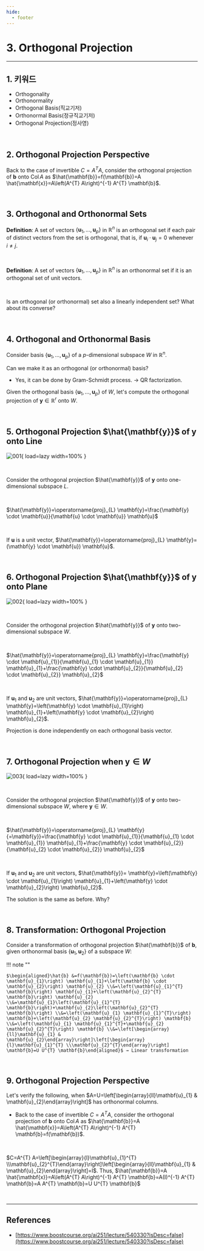 ```yaml
---
hide:
  - footer
---
```


# 3. Orthogonal Projection

---

## 1. 키워드

- Orthogonality
- Orthonormality
- Orthogonal Basis(직교기저)
- Orthonormal Basis(정규직교기저)
- Orthogonal Projection(정사영)

<br/>

## 2. Orthogonal Projection Perspective

Back to the case of invertible $C=A^{T} A$, consider the orthogonal projection of $\mathbf{b}$ onto $\operatorname{Col}A$ as $\hat{\mathbf{b}}=f(\mathbf{b})=A \hat{\mathbf{x}}=A\left(A^{T} A\right)^{-1} A^{T} \mathbf{b}$.

<br/>

## 3. Orthogonal and Orthonormal Sets

**Definition**: A set of vectors $\left\{\mathbf{u}_{1}, \ldots, \mathbf{u}_{p}\right\}$ in $\mathbb{R}^{n}$ is an orthogonal set if each pair of distinct vectors from the set is orthogonal, that is, if $\mathbf{u}_{i} \cdot \mathbf{u}_{j}=0$ whenever $i \neq j$.

<br/>

**Definition**: A set of vectors $\left\{\mathbf{u}_{1}, \ldots, \mathbf{u}_{p}\right\}$ in $\mathbb{R}^{n}$ is an orthonormal set if it is an orthogonal set of unit vectors.

<br/>

Is an orthogonal (or orthonormal) set also a linearly independent set? What about its converse?

<br/>

## 4. Orthogonal and Orthonormal Basis

Consider basis $\left\{\mathbf{u}_{1}, \ldots, \mathbf{u}_{p}\right\}$ of a $p$-dimensional subspace $W$ in $\mathbb{R}^{n}$.

Can we make it as an orthogonal (or orthonormal) basis?

- Yes, it can be done by Gram-Schmidt process. → QR factorization.

Given the orthogonal basis $\left\{\mathbf{u}_{1}, \ldots, \mathbf{u}_{p}\right\}$ of $W$, let's compute the orthogonal projection of $\mathbf{y} \in \mathbb{R}^{r}$ onto $W$.

<br/>

## 5. Orthogonal Projection $\hat{\mathbf{y}}$ of $\mathbf{y}$ onto Line

![001](https://github.com/SAEMC/Images-MLDL/blob/main/linear-algebra/ch-002/003/001.png?raw=true){ load=lazy width=100% }

<br/>

Consider the orthogonal projection $\hat{\mathbf{y}}$ of $\mathbf{y}$ onto one-dimensional subspace $L$.

<br/>

$\hat{\mathbf{y}}=\operatorname{proj}_{L} \mathbf{y}=\frac{\mathbf{y} \cdot \mathbf{u}}{\mathbf{u} \cdot \mathbf{u}} \mathbf{u}$

<br/>

If $\mathbf{u}$ is a unit vector, $\hat{\mathbf{y}}=\operatorname{proj}_{L} \mathbf{y}=(\mathbf{y} \cdot \mathbf{u}) \mathbf{u}$.

<br/>

## 6. Orthogonal Projection $\hat{\mathbf{y}}$ of $\mathbf{y}$ onto Plane

![002](https://github.com/SAEMC/Images-MLDL/blob/main/linear-algebra/ch-002/003/002.png?raw=true){ load=lazy width=100% }

<br/>

Consider the orthogonal projection $\hat{\mathbf{y}}$ of $\mathbf{y}$ onto two-dimensional subspace $W$.

<br/>

$\hat{\mathbf{y}}=\operatorname{proj}_{L} \mathbf{y}=\frac{\mathbf{y} \cdot \mathbf{u}_{1}}{\mathbf{u}_{1} \cdot \mathbf{u}_{1}} \mathbf{u}_{1}+\frac{\mathbf{y} \cdot \mathbf{u}_{2}}{\mathbf{u}_{2} \cdot \mathbf{u}_{2}} \mathbf{u}_{2}$

<br/>

If $\mathbf{u}_{1}$ and $\mathbf{u}_{2}$ are unit vectors, $\hat{\mathbf{y}}=\operatorname{proj}_{L} \mathbf{y}=\left(\mathbf{y} \cdot \mathbf{u}_{1}\right) \mathbf{u}_{1}+\left(\mathbf{y} \cdot \mathbf{u}_{2}\right) \mathbf{u}_{2}$.

Projection is done independently on each orthogonal basis vector.

<br/>

## 7. Orthogonal Projection when $\mathbf{y} \in W$

![003](https://github.com/SAEMC/Images-MLDL/blob/main/linear-algebra/ch-002/003/003.png?raw=true){ load=lazy width=100% }

<br/>

Consider the orthogonal projection $\hat{\mathbf{y}}$ of $\mathbf{y}$ onto two-dimensional subspace $W$, where ${\mathbf{y} \in W}$.

<br/>

$\hat{\mathbf{y}}=\operatorname{proj}_{L} \mathbf{y}{=\mathbf{y}}=\frac{\mathbf{y} \cdot \mathbf{u}_{1}}{\mathbf{u}_{1} \cdot \mathbf{u}_{1}} \mathbf{u}_{1}+\frac{\mathbf{y} \cdot \mathbf{u}_{2}}{\mathbf{u}_{2} \cdot \mathbf{u}_{2}} \mathbf{u}_{2}$

<br/>

If $\mathbf{u}_{1}$ and $\mathbf{u}_{2}$ are unit vectors, $\hat{\mathbf{y}}= \mathbf{y}=\left(\mathbf{y} \cdot \mathbf{u}_{1}\right) \mathbf{u}_{1}+\left(\mathbf{y} \cdot \mathbf{u}_{2}\right) \mathbf{u}_{2}$.

The solution is the same as before. Why?

<br/>

## 8. Transformation: Orthogonal Projection

Consider a transformation of orthogonal projection $\hat{\mathbf{b}}$ of $\mathbf{b}$, given orthonormal basis $\left\{\mathbf{u}_{1}, \mathbf{u}_{2}\right\}$ of a subspace $W$:

!!! note ""

    $\begin{aligned}\hat{b} &=f(\mathbf{b})=\left(\mathbf{b} \cdot \mathbf{u}_{1}\right) \mathbf{u}_{1}+\left(\mathbf{b} \cdot \mathbf{u}_{2}\right) \mathbf{u}_{2} \\&=\left(\mathbf{u}_{1}^{T} \mathbf{b}\right) \mathbf{u}_{1}+\left(\mathbf{u}_{2}^{T} \mathbf{b}\right) \mathbf{u}_{2} \\&=\mathbf{u}_{1}\left(\mathbf{u}_{1}^{T} \mathbf{b}\right)+\mathbf{u}_{2}\left(\mathbf{u}_{2}^{T} \mathbf{b}\right) \\&=\left(\mathbf{u}_{1} \mathbf{u}_{1}^{T}\right) \mathbf{b}+\left(\mathbf{u}_{2} \mathbf{u}_{2}^{T}\right) \mathbf{b} \\&=\left(\mathbf{u}_{1} \mathbf{u}_{1}^{T}+\mathbf{u}_{2} \mathbf{u}_{2}^{T}\right) \mathbf{b} \\&=\left[\begin{array}{ll}\mathbf{u}_{1} & \mathbf{u}_{2}\end{array}\right]\left[\begin{array}{l}\mathbf{u}_{1}^{T} \\\mathbf{u}_{2}^{T}\end{array}\right] \mathbf{b}=U U^{T} \mathbf{b}\end{aligned}$ → Linear transformation

<br/>

## 9. Orthogonal Projection Perspective

Let's verify the following, when $A=U=\left[\begin{array}{ll}\mathbf{u}_{1} & \mathbf{u}_{2}\end{array}\right]$ has orthonormal columns.

- Back to the case of invertible $C=A^{T} A$, consider the orthogonal projection of $\mathbf{b}$ onto $\operatorname{Col}A$ as $\hat{\mathbf{b}}=A \hat{\mathbf{x}}=A\left(A^{T} A\right)^{-1} A^{T} \mathbf{b}=f(\mathbf{b})$.

<br/>

$C=A^{T} A=\left[\begin{array}{l}\mathbf{u}_{1}^{T} \\\mathbf{u}_{2}^{T}\end{array}\right]\left[\begin{array}{ll}\mathbf{u}_{1} & \mathbf{u}_{2}\end{array}\right]=I$. Thus, $\hat{\mathbf{b}}=A \hat{\mathbf{x}}=A\left(A^{T} A\right)^{-1} A^{T} \mathbf{b}=A(I)^{-1} A^{T} \mathbf{b}=A A^{T} \mathbf{b}=U U^{T} \mathbf{b}$

<br/>

---

## References

- [https://www.boostcourse.org/ai251/lecture/540330?isDesc=false](https://www.boostcourse.org/ai251/lecture/540330?isDesc=false)
